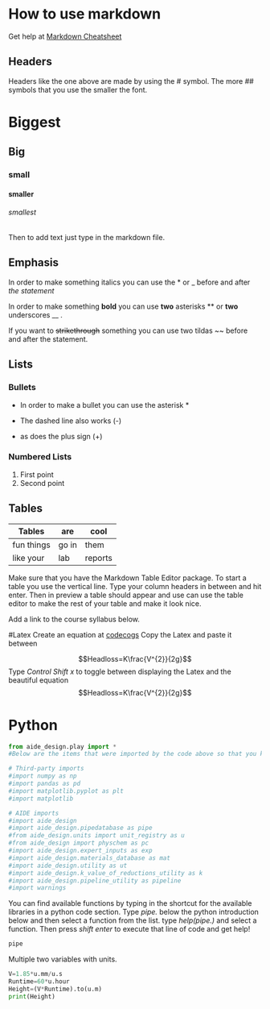# How to use markdown
Get help at
[Markdown Cheatsheet](https://github.com/adam-p/markdown-here/wiki/Markdown-Cheatsheet#links)
## Headers
Headers like the one above are made by using the # symbol. The more ## symbols that you use the smaller the font.
# Biggest
## Big
### small
#### smaller
###### smallest

Then to add text just type in the markdown file.
## Emphasis
In order to make something italics you can use the * or _ before and after _the_ *statement*

In order to make something **bold** you can use __two__ asterisks ** or __two__ underscores __ .

If you want to ~~strikethrough~~ something you can use two tildas ~~ before and after the statement.
## Lists
### Bullets
* In order to make a bullet you can use the asterisk *
- The dashed line also works (-)
+ as does the plus sign (+)
### Numbered Lists
1. First point
2. Second point

## Tables
| Tables     | are   | cool    |
| ---------- | ----- | ------- |
| fun things | go in | them    |
| like your  | lab   | reports |


Make sure that you have the Markdown Table Editor package. To start a table you use the vertical line. Type your column headers in between and hit enter. Then in preview a table should appear and use can use the table editor to make the rest of your table and make it look nice.




Add a link to the course syllabus below.


#Latex
Create an equation at [codecogs](https://www.codecogs.com/latex/eqneditor.php)
Copy the Latex and paste it between $$ $$

$$Headloss=K\frac{V^{2}}{2g}$$
Type *Control Shift x* to toggle between displaying the Latex and the beautiful equation
$$Headloss=K\frac{V^{2}}{2g}$$

# Python
```Python
from aide_design.play import *
#Below are the items that were imported by the code above so that you know what abbreviations to use in your code.

# Third-party imports
#import numpy as np
#import pandas as pd
#import matplotlib.pyplot as plt
#import matplotlib

# AIDE imports
#import aide_design
#import aide_design.pipedatabase as pipe
#from aide_design.units import unit_registry as u
#from aide_design import physchem as pc
#import aide_design.expert_inputs as exp
#import aide_design.materials_database as mat
#import aide_design.utility as ut
#import aide_design.k_value_of_reductions_utility as k
#import aide_design.pipeline_utility as pipeline
#import warnings
```

You can find available functions by typing in the shortcut for the available libraries in a python code section. Type *pipe.* below the python introduction below and then select a function from the list. type *help(pipe.)* and select a function. Then press *shift enter* to execute that line of code and get help!

```Python
pipe
```

Multiple two variables with units. 

```Python
V=1.85*u.mm/u.s
Runtime=60*u.hour
Height=(V*Runtime).to(u.m)
print(Height)
